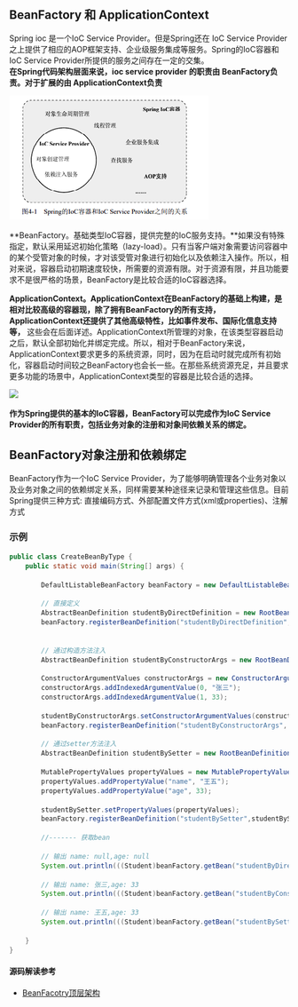 ## BeanFactory 和 ApplicationContext
Spring ioc 是一个IoC Service Provider。但是Spring还在 IoC Service Provider之上提供了相应的AOP框架支持、企业级服务集成等服务。Spring的IoC容器和IoC Service Provider所提供的服务之间存在一定的交集。  
**在Spring代码架构层面来说，ioc service provider 的职责由 BeanFactory负责。对于扩展的由 ApplicationContext负责**

![](./img/spring_ioc.png)

**BeanFactory。基础类型IoC容器，提供完整的IoC服务支持。**如果没有特殊指定，默认采用延迟初始化策略（lazy-load）。只有当客户端对象需要访问容器中的某个受管对象的时候，才对该受管对象进行初始化以及依赖注入操作。所以，相对来说，容器启动初期速度较快，所需要的资源有限。对于资源有限，并且功能要求不是很严格的场景，BeanFactory是比较合适的IoC容器选择。

**ApplicationContext。ApplicationContext在BeanFactory的基础上构建，是相对比较高级的容器现，除了拥有BeanFactory的所有支持，ApplicationContext还提供了其他高级特性，比如事件发布、国际化信息支持等，** 这些会在后面详述。ApplicationContext所管理的对象，在该类型容器启动之后，默认全部初始化并绑定完成。所以，相对于BeanFactory来说，ApplicationContext要求更多的系统资源，同时，因为在启动时就完成所有初始化，容器启动时间较之BeanFactory也会长一些。在那些系统资源充足，并且要求更多功能的场景中，ApplicationContext类型的容器是比较合适的选择。

![](./img/BeanFactory和ApplicationContext.png)

**作为Spring提供的基本的IoC容器，BeanFactory可以完成作为IoC Service Provider的所有职责，包括业务对象的注册和对象间依赖关系的绑定。**

## BeanFactory对象注册和依赖绑定
BeanFactory作为一个IoC Service Provider，为了能够明确管理各个业务对象以及业务对象之间的依赖绑定关系，同样需要某种途径来记录和管理这些信息。目前Spring提供三种方式: 直接编码方式、外部配置文件方式(xml或properties)、注解方式

### 示例
``` java
public class CreateBeanByType {
    public static void main(String[] args) {

        DefaultListableBeanFactory beanFactory = new DefaultListableBeanFactory();

        // 直接定义
        AbstractBeanDefinition studentByDirectDefinition = new RootBeanDefinition(Student.class, true);
        beanFactory.registerBeanDefinition("studentByDirectDefinition", studentByDirectDefinition);


        // 通过构造方法注入
        AbstractBeanDefinition studentByConstructorArgs = new RootBeanDefinition(Student.class, true);

        ConstructorArgumentValues constructorArgs = new ConstructorArgumentValues();
        constructorArgs.addIndexedArgumentValue(0, "张三");
        constructorArgs.addIndexedArgumentValue(1, 33);

        studentByConstructorArgs.setConstructorArgumentValues(constructorArgs);
        beanFactory.registerBeanDefinition("studentByConstructorArgs", studentByConstructorArgs);

        // 通过setter方法注入
        AbstractBeanDefinition studentBySetter = new RootBeanDefinition(Student.class, true);

        MutablePropertyValues propertyValues = new MutablePropertyValues();
        propertyValues.addPropertyValue("name", "王五");
        propertyValues.addPropertyValue("age", 33);

        studentBySetter.setPropertyValues(propertyValues);
        beanFactory.registerBeanDefinition("studentBySetter",studentBySetter);

        //------- 获取bean

        // 输出 name: null,age: null
        System.out.println(((Student)beanFactory.getBean("studentByDirectDefinition")).toString());

        // 输出 name: 张三,age: 33
        System.out.println(((Student)beanFactory.getBean("studentByConstructorArgs")).toString());

        // 输出 name: 王五,age: 33
        System.out.println(((Student)beanFactory.getBean("studentBySetter")).toString());

    }
}
```
#### 源码解读参考
- [BeanFacotry顶层架构](/category/framework/spring_source/ioc/01_BeanFacotry顶层架构)
